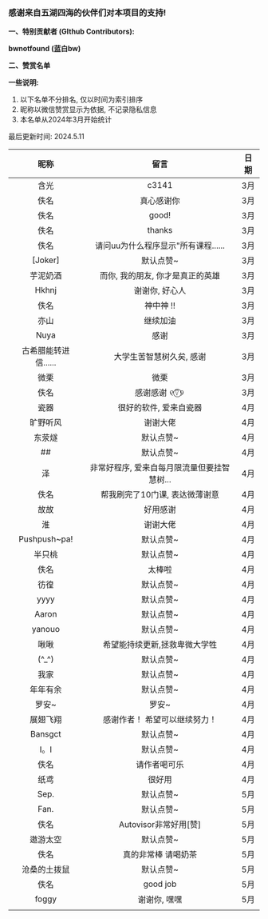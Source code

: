 ### 感谢来自五湖四海的伙伴们对本项目的支持! 

**一、特别贡献者 (GIthub Contributors):**

**bwnotfound (蓝白bw)** 

**二、赞赏名单**

**一些说明:**

1. 以下名单不分排名, 仅以时间为索引排序
2. 昵称以微信赞赏显示为依据, 不记录隐私信息
3. 本名单从2024年3月开始统计

最后更新时间: 2024.5.11

|         昵称         |                    留言                     | 日期 |
| :------------------: | :-----------------------------------------: | :--: |
|         含光         |                    c3141                    | 3月  |
|         佚名         |                 真心感谢你                  | 3月  |
|         佚名         |                    good!                    | 3月  |
|         佚名         |                   thanks                    | 3月  |
|         佚名         |     请问uu为什么程序显示"所有课程......     | 3月  |
|       [Joker]        |                  默认点赞~                  | 3月  |
|       芋泥奶酒       |      而你, 我的朋友, 你才是真正的英雄       | 3月  |
|        Hkhnj         |               谢谢你, 好心人                | 3月  |
|         佚名         |                  神中神 !!                  | 3月  |
|         亦山         |                  继续加油                   | 3月  |
|         Nuya         |                    感谢                     | 3月  |
| 古希腊能转进信...... |          大学生苦智慧树久矣, 感谢           | 3月  |
|         微栗         |                    微栗                     | 3月  |
|         佚名         |                感谢感谢 ୧⍢⃝୨                 | 3月  |
|         瓷器         |           很好的软件, 爱来自瓷器            | 4月  |
|       旷野听风       |                  谢谢大佬                   | 4月  |
|        东荥燧        |                  默认点赞~                  | 4月  |
|          ##          |                  默认点赞~                  | 4月  |
|          泽          | 非常好程序, 爱来自每月限流量但要挂智慧树... | 4月  |
|         佚名         |       帮我刷完了10门课, 表达微薄谢意        | 4月  |
|         故故         |                  好用感谢                   | 4月  |
|          淮          |                  谢谢大佬                   | 4月  |
|     Pushpush~pa!     |                  默认点赞~                  | 4月  |
|        半只桃        |                  默认点赞~                  | 4月  |
|         佚名         |                   太棒啦                    | 4月  |
|         彷徨         |                  默认点赞~                  | 4月  |
|         yyyy         |                  默认点赞~                  | 4月  |
|        Aaron         |                  默认点赞~                  | 4月  |
|        yanouo        |                  默认点赞~                  | 4月  |
|         啾啾         |        希望能持续更新,拯救卑微大学牲        | 4月  |
|        (^_^)         |                  默认点赞~                  | 4月  |
|         我家         |                  默认点赞~                  | 4月  |
|       年年有余       |                  默认点赞~                  | 4月  |
|        罗安~         |                    罗安~                    | 4月  |
|       展翅飞翔       |        感谢作者！ 希望可以继续努力！        | 4月  |
|       Bansgct        |                  默认点赞~                  | 4月  |
|         I。I         |                  默认点赞~                  | 4月  |
|         佚名         |                请作者喝可乐                 | 4月  |
|         纸鸢         |                   很好用                    | 4月  |
|         Sep.         |                  默认点赞~                  | 5月  |
|         Fan.         |                  默认点赞~                  | 5月  |
|         佚名         |            Autovisor非常好用[赞]            | 5月  |
|       遨游太空       |                  默认点赞~                  | 5月  |
|         佚名         |             真的非常棒 请喝奶茶             | 5月  |
|     沧桑的土拨鼠     |                  默认点赞~                  | 5月  |
|         佚名         |                  good job                   | 5月  |
|        foggy         |                谢谢你, 嘿嘿                 | 5月  |
|                      |                                             |      |

